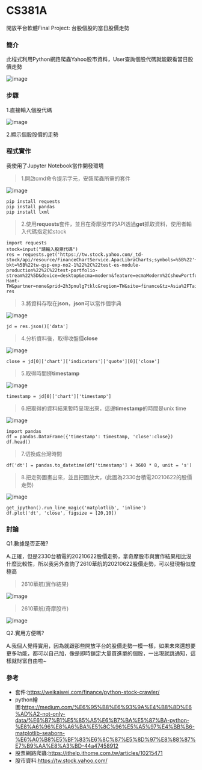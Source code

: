 # CS381A

開放平台軟體Final Project: 台股個股的當日股價走勢

### 簡介
此程式利用Python網路爬蟲Yahoo股市資料，User查詢個股代碼就能觀看當日股價走勢

![image](https://github.com/happy34083408/CS381A/blob/main/twstock.jpg)
### 步驟
1.直接輸入個股代碼

![image](https://github.com/happy34083408/CS381A/blob/main/input.jpg)

2.顯示個股股價的走勢

### 程式實作
我使用了Jupyter Notebook當作開發環境

> 1.開啟cmd命令提示字元，安裝爬蟲所需的套件

![image](https://github.com/happy34083408/CS381A/blob/main/cmd.jpg)
```
pip install requests
pip install pandas
pip install lxml
```

> 2.使用**requests**套件，並且在奇摩股市的API透過**get**抓取資料，使用者輸入代碼指定給stock
```
import requests
stock=input("請輸入股票代碼")
res = requests.get('https://tw.stock.yahoo.com/_td-stock/api/resource/FinanceChartService.ApacLibraCharts;symbols=%5B%22'+stock+'.TW%22%5D;type=tick?bkt=%5B%22tw-qsp-exp-no2-1%22%2C%22test-es-module-production%22%2C%22test-portfolio-stream%22%5D&device=desktop&ecma=modern&feature=ecmaModern%2CshowPortfolioStream&intl=tw&lang=zh-Hant-TW&partner=none&prid=2h3pnulg7tklc&region=TW&site=finance&tz=Asia%2FTaipei&ver=1.2.902&returnMeta=true')
res
```

> 3.將資料存取在**json**，**json**可以當作個字典

![image](https://github.com/happy34083408/CS381A/blob/main/2330data.jpg)

```
jd = res.json()['data']
```

> 4.分析資料後，取得收盤價**close**

![image](https://github.com/happy34083408/CS381A/blob/main/2330close.jpg)

```
close = jd[0]['chart']['indicators']['quote'][0]['close']
```

> 5.取得時間搓**timestamp**

![image](https://github.com/happy34083408/CS381A/blob/main/2330timestamp.jpg)

```
timestamp = jd[0]['chart']['timestamp']
```

> 6.把取得的資料結果暫時呈現出來，這邊**timestamp**的時間是unix time

![image](https://github.com/happy34083408/CS381A/blob/main/df.jpg)
```
import pandas
df = pandas.DataFrame({'timestamp': timestamp, 'close':close})
df.head()
```

> 7.切換成台灣時間
```
df['dt'] = pandas.to_datetime(df['timestamp'] + 3600 * 8, unit = 's')
```

> 8.把走勢圖畫出來，並且把圖放大，(此圖為2330台積電20210622的股價走勢)

![image](https://github.com/happy34083408/CS381A/blob/main/result.jpg)
```
get_ipython().run_line_magic('matplotlib', 'inline')
df.plot('dt', 'close', figsize = [20,10])
```

### 討論
Q1.數據是否正確?

A.正確，但是2330台積電的20210622股價走勢，拿奇摩股市與實作結果相比沒什麼比較性，所以我另外查詢了2610華航的20210622股價走勢，可以發現相似度極高

> 2610華航(實作結果)

![image](https://github.com/happy34083408/CS381A/blob/main/2610.jpg)

> 2610華航(奇摩股市)

![image](https://github.com/happy34083408/CS381A/blob/main/yahoo2610.jpg)

Q2.實用方便嗎?

A.我個人覺得實用，因為就跟那些開放平台的股價走勢一模一樣，如果未來還想要更多功能，都可以自己加，像是即時鎖定大量買進單的個股，一出現就跳通知，這樣就財富自由啦~

### 參考
- 套件:https://weikaiwei.com/finance/python-stock-crawler/
- python繪圖:https://medium.com/%E6%95%B8%E6%93%9A%E4%B8%8D%E6%AD%A2-not-only-data/%E6%B7%B1%E5%85%A5%E6%B7%BA%E5%87%BA-python-%E8%A6%96%E8%A6%BA%E5%8C%96%E5%A5%97%E4%BB%B6-matplotlib-seaborn-%E6%A0%B8%E5%BF%83%E6%8C%87%E5%8D%97%E8%88%87%E7%B9%AA%E8%A3%BD-44a47458912
- 股票網路爬蟲:https://ithelp.ithome.com.tw/articles/10215471
- 股市資料:https://tw.stock.yahoo.com/
